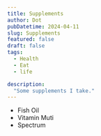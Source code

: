 ```yaml
---
title: Supplements
author: Dot
pubDatetime: 2024-04-11
slug: Supplements
featured: false
draft: false
tags:
  - Health
  - Eat
  - life

description:
  "Some supplements I take."
---
```




- Fish Oil
- Vitamin Muti
- Spectrum